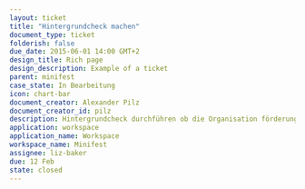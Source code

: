 ```yaml
---
layout: ticket
title: "Hintergrundcheck machen"
document_type: ticket
folderish: false
due_date: 2015-06-01 14:00 GMT+2
design_title: Rich page
design_description: Example of a ticket
parent: minifest
case_state: In Bearbeitung
icon: chart-bar
document_creator: Alexander Pilz
document_creator_id: pilz
description: Hintergrundcheck durchführen ob die Organisation förderungswürdig ist.
application: workspace
application_name: Workspace
workspace_name: Minifest
assignee: liz-baker
due: 12 Feb
state: closed
---
```

